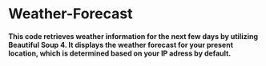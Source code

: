 # Weather-Forecast
#### This code retrieves weather information for the next few days by utilizing Beautiful Soup 4. It displays the weather forecast for your present location, which is determined based on your IP adress by default.
